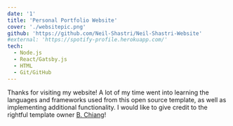 ```yaml
---
date: '1'
title: 'Personal Portfolio Website'
cover: './websitepic.png'
github: 'https://github.com/Neil-Shastri/Neil-Shastri-Website'
#external: 'https://spotify-profile.herokuapp.com/'
tech:
  - Node.js
  - React/Gatsby.js
  - HTML
  - Git/GitHub
---
```


Thanks for visiting my website! A lot of my time went into learning the languages and frameworks used from this open source template, as well as implementing additional functionality. I would like to give credit to the rightful template owner [B. Chiang](https://github.com/bchiang7/v4)!
